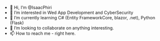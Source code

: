 - 👋 Hi, I’m @IsaacPhiri
- 👀 I’m interested in Wed App Development and CyberSecurity
- 🌱 I’m currently learning C# (Entity FrameworkCore, blazor, .net), Python (Flask)
- 💞️ I’m looking to collaborate on anything interesting.
- 📫 How to reach me - right here.

<!---
IsaacPhiri/IsaacPhiri is a ✨ special ✨ repository because its `README.md` (this file) appears on your GitHub profile.
You can click the Preview link to take a look at your changes.
--->
